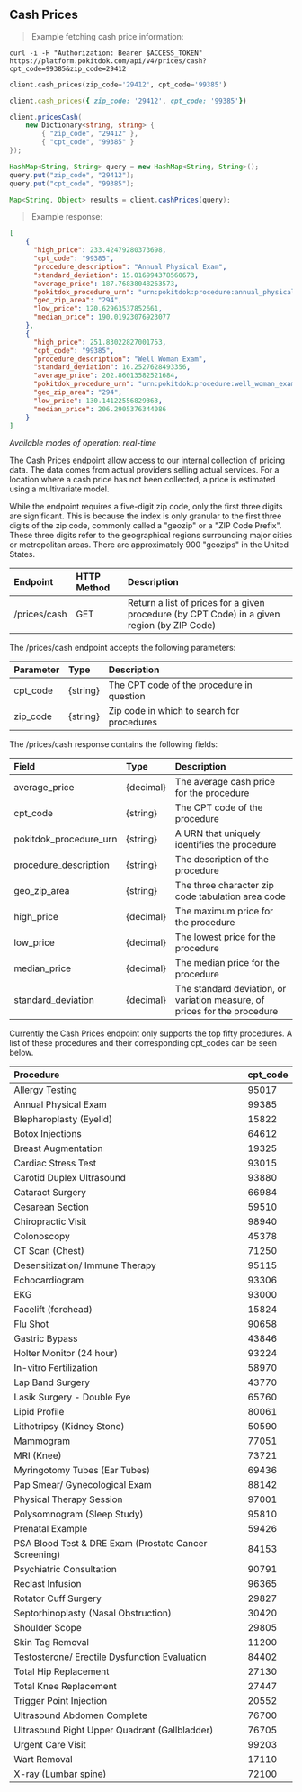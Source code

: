 ## Cash Prices
> Example fetching cash price information:

```shell
curl -i -H "Authorization: Bearer $ACCESS_TOKEN" https://platform.pokitdok.com/api/v4/prices/cash?cpt_code=99385&zip_code=29412
```

```python
client.cash_prices(zip_code='29412', cpt_code='99385')
```

```ruby
client.cash_prices({ zip_code: '29412', cpt_code: '99385'})
```

```csharp
client.pricesCash(
    new Dictionary<string, string> {
        { "zip_code", "29412" },
        { "cpt_code", "99385" }
});
```

```java
HashMap<String, String> query = new HashMap<String, String>();
query.put("zip_code", "29412");
query.put("cpt_code", "99385");

Map<String, Object> results = client.cashPrices(query);
```

> Example response:

```json
[
	{
	  "high_price": 233.42479280373698,
	  "cpt_code": "99385",
	  "procedure_description": "Annual Physical Exam",
	  "standard_deviation": 15.016994378560673,
	  "average_price": 187.76838048263573,
	  "pokitdok_procedure_urn": "urn:pokitdok:procedure:annual_physical_exam",
	  "geo_zip_area": "294",
	  "low_price": 120.62963537852661,
	  "median_price": 190.01923076923077
	},
	{
	  "high_price": 251.83022827001753,
	  "cpt_code": "99385",
	  "procedure_description": "Well Woman Exam",
	  "standard_deviation": 16.2527628493356,
	  "average_price": 202.86013582521684,
	  "pokitdok_procedure_urn": "urn:pokitdok:procedure:well_woman_exam",
	  "geo_zip_area": "294",
	  "low_price": 130.14122556829363,
	  "median_price": 206.2905376344086
	}
]
```


*Available modes of operation: real-time*

The Cash Prices endpoint allow access to our internal collection of pricing
data. The data comes from actual providers selling actual services. For a
location where a cash price has not been collected, a price is estimated using a
multivariate model.

While the endpoint requires a five-digit zip code, only the first three digits
are significant. This is because the index is only granular to the first three
digits of the zip code, commonly called a "geozip" or a "ZIP Code Prefix". These
three digits refer to the geographical regions surrounding major cities or
metropolitan areas. There are approximately 900 "geozips" in the United States.

| Endpoint     | HTTP Method | Description                                                                                 |
|:-------------|:------------|:--------------------------------------------------------------------------------------------|
| /prices/cash | GET         | Return a list of prices for a given procedure (by CPT Code) in a given region (by ZIP Code) |

The /prices/cash endpoint accepts the following parameters:

| Parameter| Type     | Description                                |
|:---------|:---------|:-------------------------------------------|
| cpt_code | {string} | The CPT code of the procedure in question  |
| zip_code | {string} | Zip code in which to search for procedures |

The /prices/cash response contains the following fields:

| Field                  | Type      | Description                                                               |
|:-----------------------|:----------|:--------------------------------------------------------------------------|
| average_price          | {decimal} | The average cash price for the procedure                                  |
| cpt_code               | {string}  | The CPT code of the procedure                                             |
| pokitdok_procedure_urn | {string}  | A URN that uniquely identifies the procedure                              |
| procedure_description  | {string}  | The description of the procedure                                          |
| geo_zip_area           | {string}  | The three character zip code tabulation area code                         |
| high_price             | {decimal} | The maximum price for the procedure                                       |
| low_price              | {decimal} | The lowest price for the procedure                                        |
| median_price           | {decimal} | The median price for the procedure                                        |
| standard_deviation     | {decimal} | The standard deviation, or variation measure, of prices for the procedure |

Currently the Cash Prices endpoint only supports the top fifty procedures. A list of these procedures and their corresponding cpt_codes can be seen below.

<a name="cpt_codes"></a>

| Procedure              												| cpt_code      | 
|:----------------------------------------------------------------------|:--------------|
| Allergy Testing       												| 95017		    |
| Annual Physical Exam      											| 99385		    |
| Blepharoplasty (Eyelid)  												| 15822		    |
| Botox Injections      												| 64612		    |
| Breast Augmentation      												| 19325		    |
| Cardiac Stress Test      												| 93015		    |
| Carotid Duplex Ultrasound  											| 93880		    |
| Cataract Surgery      												| 66984		    |
| Cesarean Section      												| 59510		    |
| Chiropractic Visit      												| 98940		    |
| Colonoscopy		      												| 45378		    |
| CT Scan (Chest)     	 												| 71250		    |
| Desensitization/ Immune Therapy      									| 95115		    |
| Echocardiogram	      												| 93306		    |
| EKG				      												| 93000		    |
| Facelift (forehead)     												| 15824		    |
| Flu Shot			      												| 90658		    |
| Gastric Bypass         												| 43846		    |
| Holter Monitor (24 hour)      										| 93224		    |
| In-vitro Fertilization     											| 58970		    |
| Lap Band Surgery      												| 43770		    |
| Lasik Surgery - Double Eye 											| 65760		    |
| Lipid Profile		      												| 80061		    |
| Lithotripsy (Kidney Stone)      										| 50590		    |
| Mammogram			      												| 77051		    |
| MRI (Knee)		      												| 73721		    |
| Myringotomy Tubes (Ear Tubes)      									| 69436		    |
| Pap Smear/ Gynecological Exam      								    | 88142		    |
| Physical Therapy Session      					  					| 97001		    |
| Polysomnogram (Sleep Study)      										| 95810		    |
| Prenatal Example      												| 59426		    |
| PSA Blood Test & DRE Exam (Prostate Cancer Screening) 				| 84153		    |
| Psychiatric Consultation      										| 90791		    |
| Reclast Infusion      												| 96365		    |
| Rotator Cuff Surgery      											| 29827		    |
| Septorhinoplasty (Nasal Obstruction)      							| 30420		    |
| Shoulder Scope        												| 29805		    |
| Skin Tag Removal      												| 11200		    |
| Testosterone/ Erectile Dysfunction Evaluation   						| 84402		    |
| Total Hip Replacement      						  					| 27130		    |
| Total Knee Replacement      											| 27447		    |
| Trigger Point Injection      											| 20552		    |
| Ultrasound Abdomen Complete      										| 76700		    |
| Ultrasound Right Upper Quadrant (Gallbladder)      					| 76705		    |
| Urgent Care Visit      												| 99203		    |
| Wart Removal      													| 17110		    |
| X-ray (Lumbar spine)      											| 72100		    |
